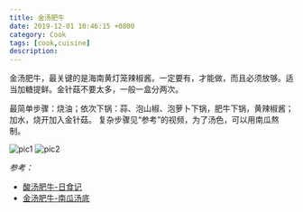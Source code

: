 ```yaml
---
title: 金汤肥牛
date: 2019-12-01 10:46:15 +0800
category: Cook
tags: [cook,cuisine]
description: 
---
```


金汤肥牛，最关键的是海南黄灯笼辣椒酱。一定要有，才能做，而且必须放够。适当加糖提鲜。金针菇不要太多，一般一盒分两次。

最简单步骤：烧油；依次下锅：蒜、泡山椒、泡萝卜下锅，肥牛下锅，黄辣椒酱；加水，烧开加入金针菇。
复杂步骤见“参考”的视频，为了汤色，可以用南瓜熬制。

![pic1](https://chenblog.oss-cn-hongkong.aliyuncs.com/cook/golden_beef/pic1.jpeg)
![pic2](https://chenblog.oss-cn-hongkong.aliyuncs.com/cook/golden_beef/pic2.jpeg)

*参考：*

* [酸汤肥牛-日食记](https://www.bilibili.com/video/av11560490?from=search&seid=18082350424074592167)
* [金汤肥牛-南瓜汤底](https://www.bilibili.com/video/av75752079?from=search&seid=18111512424295534343)
